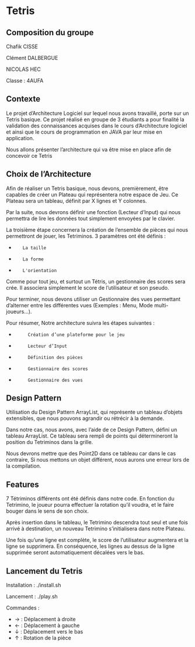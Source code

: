 Tetris
==============

Composition du groupe
--------------
Chafik CISSE

Clément DALBERGUE

NICOLAS HEC

Classe : 4AUFA


Contexte
--------------
 
Le projet d’Architecture Logiciel sur lequel nous avons travaillé, porte sur un Tetris basique. Ce projet réalisé en groupe de 3 étudiants a pour finalité la validation des connaissances acquises dans le cours d’Architecture logiciel et ainsi que le cours de programmation en JAVA par leur mise en application.

Nous allons présenter l’architecture qui va être mise en place afin de concevoir ce Tetris
 
Choix de l’Architecture
--------------
 
Afin de réaliser un Tetris basique, nous devons, premièrement, être capables de créer un Plateau qui représentera notre espace de Jeu. Ce Plateau sera un tableau, définit par X lignes et Y colonnes.

Par la suite, nous devrons définir une fonction (Lecteur d’Input) qui nous permettra de lire les données tout simplement envoyées par le clavier.

La troisième étape concernera la création de l’ensemble de pièces qui nous permettront de jouer, les Tetriminos. 3 paramètres ont été définis :

-        La taille
-        La forme
-        L'orientation
 
Comme pour tout jeu, et  surtout un Tétris, un gestionnaire des scores sera crée. Il associera simplement le score de l’utilisateur et son pseudo.

Pour terminer, nous devons utiliser un Gestionnaire des vues permettant d’alterner entre les différentes vues (Exemples : Menu, Mode multi-joueurs…).
 
Pour résumer, Notre architecture suivra les étapes suivantes :
-          Création d’une plateforme pour le jeu
-          Lecteur d’Input
-          Définition des pièces
-          Gestionnaire des scores
-          Gestionnaire des vues
 
Design Pattern
--------------

Utilisation du Design Pattern ArrayList, qui représente un tableau d’objets extensibles, que nous pouvons agrandir ou rétrécir à la demande.

Dans notre cas, nous avons, avec l’aide de ce Design Pattern, défini un tableau ArrayList<Point2D>. Ce tableau sera rempli de points qui détermineront la position du Tetriminos dans la grille.

Nous devrons mettre que des Point2D dans ce tableau car dans le cas contraire, Si nous mettons un objet différent, nous aurons une erreur lors de la compilation.
 
Features
--------------
7 Tétriminos différents ont été définis dans notre code. En fonction du Tetrimino, le joueur pourra effectuer la rotation qu’il voudra, et le faire bouger dans le sens de son choix.

Après insertion dans le tableau, le Tetrimino descendra tout seul et une fois arrivé à destination, un nouveau Tetrimino s’initialisera dans notre Plateau.

Une fois qu’une ligne est complète, le score de l’utilisateur augmentera et la ligne se supprimera. En conséquence, les lignes au dessus de la ligne supprimée seront automatiquement décalées vers le bas.
 
Lancement du Tetris
--------------
Installation : ./install.sh 

Lancement : ./play.sh
 
Commandes :
 
- → : Déplacement à droite
- ← : Déplacement à gauche
- ↓ : Déplacement vers le bas
- ↑ : Rotation de la pièce




